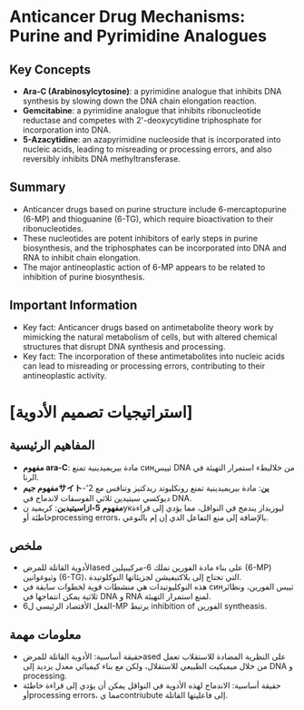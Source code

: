 # Anticancer Drug Mechanisms: Purine and Pyrimidine Analogues

## Key Concepts

* **Ara-C (Arabinosylcytosine)**: a pyrimidine analogue that inhibits DNA synthesis by slowing down the DNA chain elongation reaction.
* **Gemcitabine**: a pyrimidine analogue that inhibits ribonucleotide reductase and competes with 2'-deoxycytidine triphosphate for incorporation into DNA.
* **5-Azacytidine**: an azapyrimidine nucleoside that is incorporated into nucleic acids, leading to misreading or processing errors, and also reversibly inhibits DNA methyltransferase.

## Summary

* Anticancer drugs based on purine structure include 6-mercaptopurine (6-MP) and thioguanine (6-TG), which require bioactivation to their ribonucleotides.
* These nucleotides are potent inhibitors of early steps in purine biosynthesis, and the triphosphates can be incorporated into DNA and RNA to inhibit chain elongation.
* The major antineoplastic action of 6-MP appears to be related to inhibition of purine biosynthesis.

## Important Information

* Key fact: Anticancer drugs based on antimetabolite theory work by mimicking the natural metabolism of cells, but with altered chemical structures that disrupt DNA synthesis and processing.
* Key fact: The incorporation of these antimetabolites into nucleic acids can lead to misreading or processing errors, contributing to their antineoplastic activity.

# [استراتيجيات تصميم الأدوية]
## المفاهيم الرئيسية

* **مفهوم ara-C**: مادة بيريميدينية تمنع синثييس DNA من خلالبطء استمرار التهيئة في الرنا.
* **مفهوم جيمサイトين**: مادة بيريميدينية تمنع رونكليوتد ريدكتيز وتنافس مع 2'-ديوكسي سيتيدين ثلاثي الفوسفات لاندماج في DNA.
* **مفهوم 5-ازاسيتيدين**: كريميد نукليوزيداز يندمج في النواقل، مما يؤدي إلى قراءة خاطئة أوprocessing errors، بالإضافة إلى منع التفاعل الدي إن إم بالنوعي.

## ملخص

* الأدوية القاتلة للمرضased على بناء مادة الفورين تملك 6-مركيبيلين (6-MP) وثيوغوانين (6-TG)، التي تحتاج إلى بلاكتيفيشن لجزيئاتها النوكلوتيدة.
* هذه النوكليوتيدات هي منشطات قوية لخطوات سابقة في синثييس الفورين، ونظائر ثلاثية يمكن انتماجها في DNA و RNA لمنع استمرار التهيئة.
* الفعل الأقتصاد الرئيسي ل6-MP يرتبط inhibition of الفورين syntheasis.

## معلومات مهمة

* حقيقة أساسية: الأدوية القاتلة للمرضased على النظرية المضادة للاستقلاب تعمل من خلال ميميكيت الطبيعي للاستقلال، ولكن مع بناء كيميائي معدل يزديد إلى DNA و processing.
* حقيقة أساسية: الاندماج لهذه الأدوية في النواقل يمكن أن يؤدي إلى قراءة خاطئة أوprocessing errors، مما يcontriubute إلى فاعليتها القاتلة.
